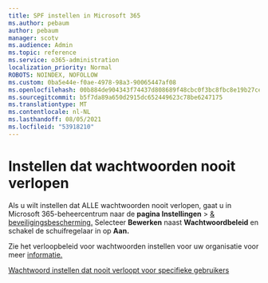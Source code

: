 ```yaml
---
title: SPF instellen in Microsoft 365
ms.author: pebaum
author: pebaum
manager: scotv
ms.audience: Admin
ms.topic: reference
ms.service: o365-administration
localization_priority: Normal
ROBOTS: NOINDEX, NOFOLLOW
ms.custom: 0ba5e44e-f0ae-4978-98a3-90065447af08
ms.openlocfilehash: 00b884de904343f74437d808689f48cbc0f3bc8fbc8e19b27cebd1e2a68fdd71
ms.sourcegitcommit: b5f7da89a650d2915dc652449623c78be6247175
ms.translationtype: MT
ms.contentlocale: nl-NL
ms.lasthandoff: 08/05/2021
ms.locfileid: "53918210"
---
```

# <a name="set-passwords-to-never-expire"></a>Instellen dat wachtwoorden nooit verlopen 

Als u wilt instellen dat ALLE wachtwoorden nooit verlopen, gaat u in Microsoft 365-beheercentrum naar de **pagina Instellingen**  >  [ &amp; beveiligingsbescherming.](https://portal.office.com/adminportal/home#/settings/security) Selecteer **Bewerken** naast **Wachtwoordbeleid** en schakel de schuifregelaar in op **Aan.**
  
Zie het verloopbeleid voor wachtwoorden instellen voor uw organisatie voor meer [informatie.](https://docs.microsoft.com/microsoft-365/admin/manage/set-password-expiration-policy)
  
[Wachtwoord instellen dat nooit verloopt voor specifieke gebruikers](https://docs.microsoft.com/microsoft-365/admin/add-users/set-password-to-never-expire)
  
